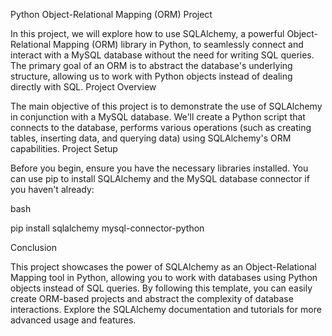 Python Object-Relational Mapping (ORM) Project

In this project, we will explore how to use SQLAlchemy, a powerful Object-Relational Mapping (ORM) library in Python, to seamlessly connect and interact with a MySQL database without the need for writing SQL queries. The primary goal of an ORM is to abstract the database's underlying structure, allowing us to work with Python objects instead of dealing directly with SQL.
Project Overview

The main objective of this project is to demonstrate the use of SQLAlchemy in conjunction with a MySQL database. We'll create a Python script that connects to the database, performs various operations (such as creating tables, inserting data, and querying data) using SQLAlchemy's ORM capabilities.
Project Setup

Before you begin, ensure you have the necessary libraries installed. You can use pip to install SQLAlchemy and the MySQL database connector if you haven't already:

bash

pip install sqlalchemy mysql-connector-python

Conclusion

This project showcases the power of SQLAlchemy as an Object-Relational Mapping tool in Python, allowing you to work with databases using Python objects instead of SQL queries. By following this template, you can easily create ORM-based projects and abstract the complexity of database interactions. Explore the SQLAlchemy documentation and tutorials for more advanced usage and features.